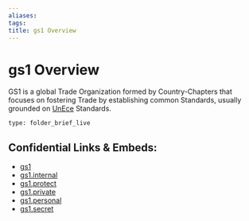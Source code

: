 ```yaml
---
aliases: 
tags: 
title: gs1 Overview
---
```

# gs1 Overview

GS1 is a global Trade Organization formed by Country-Chapters that focuses on fostering Trade by establishing common Standards, usually grounded on [UnEce](UnEce.md) Standards.

```ccard
type: folder_brief_live
```
 


## Confidential Links & Embeds: 
- [gs1](../_public/gs1.md) 
- [gs1.internal](../_internal/gs1.internal.md) 
- [gs1.protect](../_protect/gs1.protect.md) 
- [gs1.private](../_private/gs1.private.md) 
- [gs1.personal](../_personal/gs1.personal.md) 
- [gs1.secret](../_secret/gs1.secret.md)

